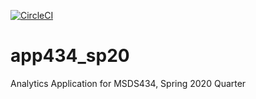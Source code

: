 [![CircleCI](https://circleci.com/<gh>/<tjwatt15>/<app434_sp20>.svg_OR_shield?style=svg&circle-token=<b7eb8aecaa506de197e10e5fa9040aafc9b094f1>)](<https://app.circleci.com/pipelines/github/tjwatt15/app434_sp20>)

# app434_sp20
Analytics Application for MSDS434, Spring 2020 Quarter
